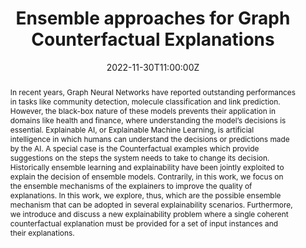 ---
title: 'Ensemble approaches for Graph Counterfactual Explanations'

# Authors
# If you created a profile for a user (e.g. the default `admin` user), write the username (folder name) here
# and it will be replaced with their full name and linked to their profile.
authors:
  - Mario Alfonso Prado-Romero
  - Bardh Prenkaj
  - Giovanni Stilo
  - Alessandro Celi
  - Ernesto Estevanell-Valladares
  - Daniel Alejandro Valdés-Pérez

date: '2022-11-30T11:00:00Z'
#doi: '10.1145/3412841.3441883'

# Publication type.
# Legend: 0 = Uncategorized; 1 = Conference paper; 2 = Journal article;
# 3 = Preprint / Working Paper; 4 = Report; 5 = Book; 6 = Book section;
# 7 = Thesis; 8 = Patent
publication_types: ['1']

# Publication name and optional abbreviated publication name.
publication: In *3rd Italian Workshop on Explainable Artificial Intelligence, *
publication_short: In *XAI.it 2022*

abstract: In recent years, Graph Neural Networks have reported outstanding performances in tasks like community detection, molecule classification and link prediction. However, the black-box nature of these models prevents their application in domains like health and finance, where understanding the model’s decisions is essential. Explainable AI, or Explainable Machine Learning, is artificial intelligence in which humans can understand the decisions or predictions made by the AI. A special case is the Counterfactual examples which provide suggestions on the steps the system needs to take to change its decision. Historically ensemble learning and explainability have been jointly exploited to explain the decision of ensemble models. Contrarily, in this work, we focus on the ensemble mechanisms of the explainers to improve the quality of explanations. In this work, we explore, thus, which are the possible ensemble mechanism that can be adopted in several explainability scenarios. Furthermore, we introduce and discuss a new explainability problem where a single coherent counterfactual explanation must be provided for a set of input instances and their explanations.

tags: ['explainable AI', 'counterfactual explanation', 'ensemble', 'machine learning']

# Display this page in the Featured widget?
featured: false

# Custom links (uncomment lines below)
# links:
# - name: Custom Link
#   url: http://example.org

url_pdf: ''
url_code: 'https://github.com/MarioTheOne/GRETEL'
url_dataset: ''
url_poster: ''
url_project: ''
url_slides: ''
url_source: ''
url_video: ''

# Featured image
# To use, add an image named `featured.jpg/png` to your page's folder.
image:
  caption: 'Example of three different drugs (i.e. buformin, phenformin, and menformin). All three drugs inhibit the growth and development of cancer, but they can also treat other complications. Buformin is a metabolic antiviral that inhibits the mTOR pathway used by influenza. Phenformin improves glycemic control by regulating insulin sensitivity to treat diabetes. Menformin can treat polycystic ovary syndrome.'
  focal_point: ''
  preview_only: false


# Slides (optional).
#   Associate this publication with Markdown slides.
#   Simply enter your slide deck's filename without extension.
#   E.g. `slides: "example"` references `content/slides/example/index.md`.
#   Otherwise, set `slides: ""`.
#slides: example
---